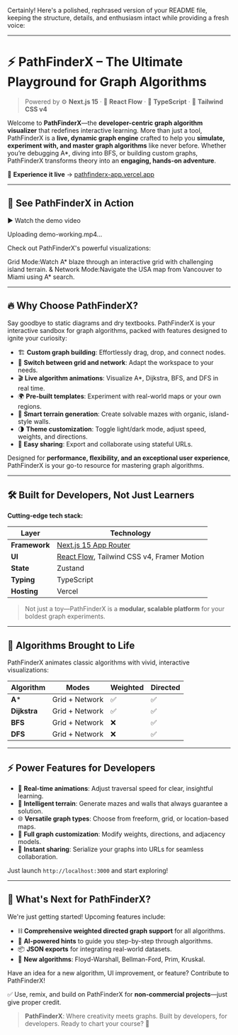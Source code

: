 Certainly! Here's a polished, rephrased version of your README file, keeping the structure, details, and enthusiasm intact while providing a fresh voice:

---

# ⚡️ PathFinderX – The Ultimate Playground for Graph Algorithms

> Powered by ⚙️ **Next.js 15** · 🧠 **React Flow** · 🎯 **TypeScript** · 🎨 **Tailwind CSS v4**

Welcome to **PathFinderX**—the **developer-centric graph algorithm visualizer** that redefines interactive learning. More than just a tool, PathFinderX is a **live, dynamic graph engine** crafted to help you **simulate, experiment with, and master graph algorithms** like never before. Whether you’re debugging A*, diving into BFS, or building custom graphs, PathFinderX transforms theory into an **engaging, hands-on adventure**.

🌟 **Experience it live** → [pathfinderx-app.vercel.app](https://path-finder-x-algo.vercel.app/)

---

## 🎥 See PathFinderX in Action

▶️ Watch the demo video


Uploading demo-working.mp4…


Check out PathFinderX's powerful visualizations:

  
  Grid Mode:Watch A* blaze through an interactive grid with challenging island terrain.
  &
  Network Mode:Navigate the USA map from Vancouver to Miami using A* search.
  
---

## 🔥 Why Choose PathFinderX?

Say goodbye to static diagrams and dry textbooks. PathFinderX is your interactive sandbox for graph algorithms, packed with features designed to ignite your curiosity:

- 🏗️ **Custom graph building**: Effortlessly drag, drop, and connect nodes.
- 🔄 **Switch between grid and network**: Adapt the workspace to your needs.
- 🎬 **Live algorithm animations**: Visualize A*, Dijkstra, BFS, and DFS in real time.
- 🌍 **Pre-built templates**: Experiment with real-world maps or your own regions.
- 🌊 **Smart terrain generation**: Create solvable mazes with organic, island-style walls.
- 🌗 **Theme customization**: Toggle light/dark mode, adjust speed, weights, and directions.
- 🔗 **Easy sharing**: Export and collaborate using stateful URLs.

Designed for **performance, flexibility, and an exceptional user experience**, PathFinderX is your go-to resource for mastering graph algorithms.

---

## 🛠️ Built for Developers, Not Just Learners

**Cutting-edge tech stack:**

| Layer        | Technology                                              |
|--------------|--------------------------------------------------------|
| **Framework**| [Next.js 15 App Router](https://nextjs.org/)           |
| **UI**       | [React Flow](https://reactflow.dev/), Tailwind CSS v4, Framer Motion |
| **State**    | Zustand                                                |
| **Typing**   | TypeScript                                             |
| **Hosting**  | Vercel                                                 |

> Not just a toy—PathFinderX is a **modular, scalable platform** for your boldest graph experiments.

---

## 🧮 Algorithms Brought to Life

PathFinderX animates classic algorithms with vivid, interactive visualizations:

| Algorithm   | Modes         | Weighted | Directed |
|-------------|--------------|----------|----------|
| **A***      | Grid + Network | ✅      | ✅       |
| **Dijkstra**| Grid + Network | ✅      | ✅       |
| **BFS**     | Grid + Network | ❌      | ✅       |
| **DFS**     | Grid + Network | ❌      | ✅       |

---

## ⚡ Power Features for Developers

- 🎥 **Real-time animations**: Adjust traversal speed for clear, insightful learning.
- 🧱 **Intelligent terrain**: Generate mazes and walls that always guarantee a solution.
- 🌐 **Versatile graph types**: Choose from freeform, grid, or location-based maps.
- 🧮 **Full graph customization**: Modify weights, directions, and adjacency models.
- 🔄 **Instant sharing**: Serialize your graphs into URLs for seamless collaboration.

Just launch `http://localhost:3000` and start exploring!

---

## 🌟 What's Next for PathFinderX?

We're just getting started! Upcoming features include:

- ⛓️ **Comprehensive weighted directed graph support** for all algorithms.
- 🧠 **AI-powered hints** to guide you step-by-step through algorithms.
- 📦 **JSON exports** for integrating real-world datasets.
- 🧭 **New algorithms**: Floyd-Warshall, Bellman-Ford, Prim, Kruskal.

Have an idea for a new algorithm, UI improvement, or feature? Contribute to PathFinderX!

✅ Use, remix, and build on PathFinderX for **non-commercial projects**—just give proper credit.

> **PathFinderX**: Where creativity meets graphs. Built by developers, for developers. Ready to chart your course? 🚀

